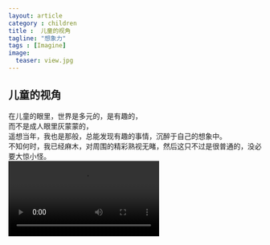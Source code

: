 ```yaml
---
layout: article
category : children
title :  儿童的视角
tagline: "想象力"
tags : [Imagine]
image:
  teaser: view.jpg
---
```



## 儿童的视角
在儿童的眼里，世界是多元的，是有趣的，<br/>
而不是成人眼里灰蒙蒙的，<br/>
遥想当年，我也是那般，总能发现有趣的事情，沉醉于自己的想象中。<br/>
不知何时，我已经麻木，对周围的精彩熟视无睹，然后这只不过是很普通的，没必要大惊小怪。<br/>
<video id="violencevideo" class="needStretch" controls preload>
                <source src="/videos/ViewFromChild'sEyes.mp4" type="video/mp4">
                    Your browser does not support HTML5 video.
                    你的浏览器不支持HTML5视频
</video>


